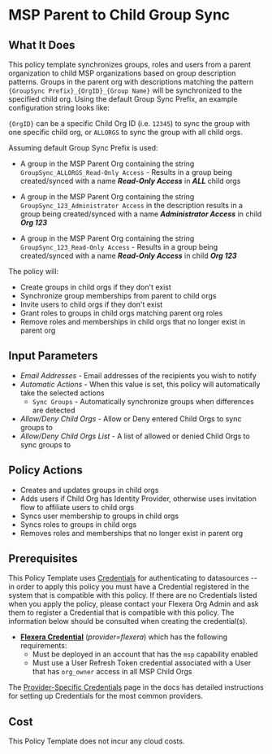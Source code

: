 # MSP Parent to Child Group Sync

## What It Does

This policy template synchronizes groups, roles and users from a parent organization to child MSP organizations based on group description patterns. Groups in the parent org with descriptions matching the pattern `{GroupSync Prefix}_{OrgID}_{Group Name}` will be synchronized to the specified child org.  Using the default Group Sync Prefix, an example configuration string looks like:

`{OrgID}` can be a specific Child Org ID (i.e. `12345`) to sync the group with one specific child org, or `ALLORGS` to sync the group with all child orgs.

Assuming default Group Sync Prefix is used:
  - A group in the MSP Parent Org containing the string `GroupSync_ALLORGS_Read-Only Access` - Results in a group being created/synced with a name ***Read-Only Access*** in ***ALL*** child orgs

  - A group in the MSP Parent Org containing the string `GroupSync_123_Administrator Access` in the description results in a group being created/synced with a name ***Administrator Access*** in child ***Org 123***

  - A group in the MSP Parent Org containing the string `GroupSync_123_Read-Only Access` - Results in a group being created/synced with a name ***Read-Only Access*** in child ***Org 123***

The policy will:
- Create groups in child orgs if they don't exist
- Synchronize group memberships from parent to child orgs
- Invite users to child orgs if they don't exist
- Grant roles to groups in child orgs matching parent org roles
- Remove roles and memberships in child orgs that no longer exist in parent org

## Input Parameters

- *Email Addresses* - Email addresses of the recipients you wish to notify
- *Automatic Actions* - When this value is set, this policy will automatically take the selected actions
  - `Sync Groups` - Automatically synchronize groups when differences are detected
- *Allow/Deny Child Orgs* - Allow or Deny entered Child Orgs to sync groups to
- *Allow/Deny Child Orgs List* - A list of allowed or denied Child Orgs to sync groups to

## Policy Actions

- Creates and updates groups in child orgs
- Adds users if Child Org has Identity Provider, otherwise uses invitation flow to affiliate users to child orgs
- Syncs user membership to groups in child orgs
- Syncs roles to groups in child orgs
- Removes roles and memberships that no longer exist in parent org

## Prerequisites

This Policy Template uses [Credentials](https://docs.flexera.com/flexera/EN/Automation/ManagingCredentialsExternal.htm) for authenticating to datasources -- in order to apply this policy you must have a Credential registered in the system that is compatible with this policy. If there are no Credentials listed when you apply the policy, please contact your Flexera Org Admin and ask them to register a Credential that is compatible with this policy. The information below should be consulted when creating the credential(s).

- [**Flexera Credential**](https://docs.flexera.com/flexera/EN/Automation/ProviderCredentials.htm) (*provider=flexera*) which has the following requirements:
  - Must be deployed in an account that has the `msp` capability enabled
  - Must use a User Refresh Token credential associated with a User that has `org_owner` access in all MSP Child Orgs

The [Provider-Specific Credentials](https://docs.flexera.com/flexera/EN/Automation/ProviderCredentials.htm) page in the docs has detailed instructions for setting up Credentials for the most common providers.

## Cost

This Policy Template does not incur any cloud costs.
